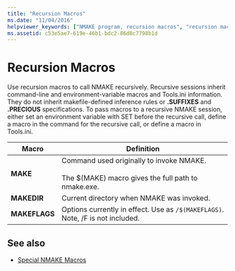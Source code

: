 ```yaml
---
title: "Recursion Macros"
ms.date: "11/04/2016"
helpviewer_keywords: ["NMAKE program, recursion macros", "recursion macros", "macros, recursion"]
ms.assetid: c53e5ae7-619e-46b1-bdc2-86d8c7798b1d
---
```

# Recursion Macros

Use recursion macros to call NMAKE recursively. Recursive sessions inherit command-line and environment-variable macros and Tools.ini information. They do not inherit makefile-defined inference rules or **.SUFFIXES** and **.PRECIOUS** specifications. To pass macros to a recursive NMAKE session, either set an environment variable with SET before the recursive call, define a macro in the command for the recursive call, or define a macro in Tools.ini.

|Macro|Definition|
|-----------|----------------|
|**MAKE**|Command used originally to invoke NMAKE.<br /><br /> The $(MAKE) macro gives the full path to nmake.exe.|
|**MAKEDIR**|Current directory when NMAKE was invoked.|
|**MAKEFLAGS**|Options currently in effect. Use as `/$(MAKEFLAGS)`.  Note, /F is not included.|

## See also

- [Special NMAKE Macros](../build/special-nmake-macros.md)
